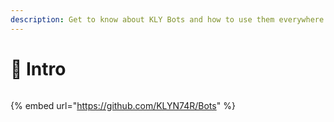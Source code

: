 ```yaml
---
description: Get to know about KLY Bots and how to use them everywhere!
---
```


# 🤖 Intro

<figure><img src="../.gitbook/assets/Handshake-with-a-robot.png" alt=""><figcaption></figcaption></figure>

{% embed url="https://github.com/KLYN74R/Bots" %}

